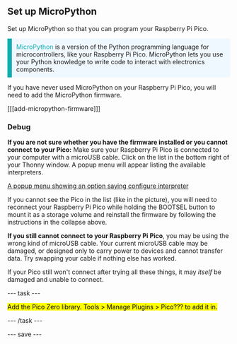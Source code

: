 ## Set up MicroPython

<div style="display: flex; flex-wrap: wrap">
<div style="flex-basis: 200px; flex-grow: 1; margin-right: 15px;">
Set up MicroPython so that you can program your Raspberry Pi Pico.
</div>
</div>

<p style='border-left: solid; border-width:10px; border-color: #0faeb0; background-color: aliceblue; padding: 10px;'>
<span style="color: #0faeb0">MicroPython</span> is a version of the Python programming language for microcontrollers, like your Raspberry Pi Pico. MicroPython lets you use your Python knowledge to write code to interact with electronics components.</p>

If you have never used MicroPython on your Raspberry Pi Pico, you will need to add the MicroPython firmware.

[[[add-micropython-firmware]]] 

### Debug

**If you are not sure whether you have the firmware installed or you cannot connect to your Pico:** 
Make sure your Raspberry Pi Pico is connected to your computer with a microUSB cable. Click on the list in the bottom right of your Thonny window. A popup menu will appear listing the available interpreters. 

[A popup menu showing an option saying configure interpreter](images/no-pico-interpreter.png) 

If you cannot see the Pico in the list (like in the picture), you will need to reconnect your Raspberry Pi Pico while holding the BOOTSEL button to mount it as a storage volume and reinstall the firmware by following the instructions in the collapse above.

**If you still cannot connect to your Raspberry Pi Pico**, you may be using the wrong kind of microUSB cable. Your current microUSB cable may be damaged, or designed only to carry power to devices and cannot transfer data. Try swapping your cable if nothing else has worked. 

If your Pico still won't connect after trying all these things, it may *itself* be damaged and unable to connect. 


--- task ---

<mark>Add the Pico Zero library. Tools > Manage Plugins > Pico??? to add it in.</mark>

--- /task ---

--- save ---
